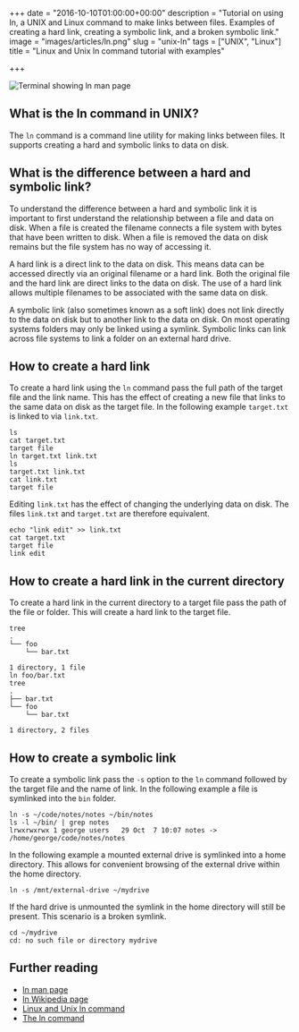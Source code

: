 +++
date = "2016-10-10T01:00:00+00:00"
description = "Tutorial on using ln, a UNIX and Linux command to make links between files. Examples of creating a hard link, creating a symbolic link, and a broken symbolic link."
image = "images/articles/ln.png"
slug = "unix-ln"
tags = ["UNIX", "Linux"]
title = "Linux and Unix ln command tutorial with examples"

+++

![Terminal showing ln man page][2]

## What is the ln command in UNIX?

The `ln` command is a command line utility for making links between files. It supports creating a hard and symbolic links to data on disk.

## What is the difference between a hard and symbolic link?

To understand the difference between a hard and symbolic link it is important to first understand the relationship between a file and data on disk. When a file is created the filename connects a file system with bytes that have been written to disk. When a file is removed the data on disk remains but the file system has no way of accessing it. 

A hard link is a direct link to the data on disk. This means data can be accessed directly via an original filename or a hard link. Both the original file and the hard link are direct links to the data on disk. The use of a hard link allows multiple filenames to be associated with the same data on disk.

A symbolic link (also sometimes known as a soft link) does not link directly to the data on disk but to another link to the data on disk. On most operating systems folders may only be linked using a symlink. Symbolic links can link across file systems to link a folder on an external hard drive. 

## How to create a hard link

To create a hard link using the `ln` command pass the full path of the target file and the link name. This has the effect of creating a new file that links to the same data on disk as the target file. In the following example `target.txt` is linked to via `link.txt`.

    ls
    cat target.txt
    target file
    ln target.txt link.txt
    ls
    target.txt link.txt
    cat link.txt
    target file

Editing `link.txt` has the effect of changing the underlying data on disk. The files `link.txt` and `target.txt` are therefore equivalent.    

    echo "link edit" >> link.txt
    cat target.txt
    target file
    link edit

## How to create a hard link in the current directory

To create a hard link in the current directory to a target file pass the path of the file or folder. This will create a hard link to the target file.

    tree
    .
    └── foo
        └── bar.txt

    1 directory, 1 file
    ln foo/bar.txt
    tree
    .
    ├── bar.txt
    └── foo
        └── bar.txt

    1 directory, 2 files

## How to create a symbolic link

To create a symbolic link pass the `-s` option to the `ln` command followed by the target file and the name of link. In the following example a file is symlinked into the `bin` folder.

    ln -s ~/code/notes/notes ~/bin/notes
    ls -l ~/bin/ | grep notes
    lrwxrwxrwx 1 george users   29 Oct  7 10:07 notes -> /home/george/code/notes/notes

In the following example a mounted external drive is symlinked into a home directory. This allows for convenient browsing of the external drive within the home directory. 

    ln -s /mnt/external-drive ~/mydrive

If the hard drive is unmounted the symlink in the home directory will still be present. This scenario is a broken symlink. 

    cd ~/mydrive
    cd: no such file or directory mydrive

## Further reading 
* [ln man page][1]
* [ln Wikipedia page][3]
* [Linux and Unix ln command][4]
* [The ln command][5]

[1]: http://linux.die.net/man/1/ln
[2]: /images/articles/ln.png "Linux and Unix ln command"
[3]: https://en.wikipedia.org/wiki/Ln_(Unix)
[4]: http://www.computerhope.com/unix/uln.htm
[5]: http://linfo.org/ln.html
